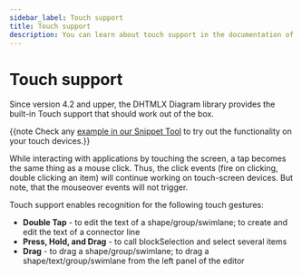 ```yaml
---
sidebar_label: Touch support
title: Touch support
description: You can learn about touch support in the documentation of the DHTMLX JavaScript Diagram library. Browse developer guides and API reference, try out code examples and live demos, and download a free 30-day evaluation version of DHTMLX Diagram.
---
```


# Touch support

Since version 4.2 and upper, the DHTMLX Diagram library provides the built-in Touch support that should work out of the box.

{{note Check any <a href="https://snippet.dhtmlx.com/p1ybrkz2?mode=wide&text=#diagram"  target="_blank">example in our Snippet Tool</a> to try out the functionality on your touch devices.}}

While interacting with applications by touching the screen, a tap becomes the same thing as a mouse click.
Thus, the click events (fire on clicking, double clicking an item) will continue working on touch-screen devices. But note, that the mouseover events will not trigger.

Touch support enables recognition for the following touch gestures:

- **Double Tap** - to edit the text of a shape/group/swimlane; to create and edit the text of a connector line
- **Press, Hold, and Drag** - to call blockSelection and select several items
- **Drag** - to drag a shape/group/swimlane; to drag a shape/text/group/swimlane from the left panel of the editor